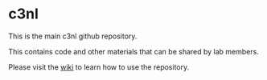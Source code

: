 # c3nl
This is the main c3nl github repository.

This contains code and other materials that can be shared by lab members.

Please visit the [wiki](https://github.com/c3nl/c3nl/wiki) to learn how to use the repository.
